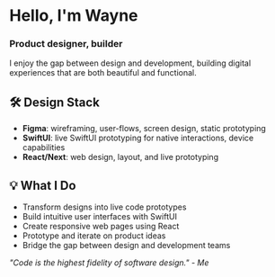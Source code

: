 # Hello, I'm Wayne
### Product designer, builder

I enjoy the gap between design and development, building digital experiences that are both beautiful and functional. 

## 🛠 Design Stack
- **Figma**: wireframing, user-flows, screen design, static prototyping
- **SwiftUI**: live SwiftUI prototyping for native interactions, device capabilities
- **React/Next**: web design, layout, and live prototyping

## 💡 What I Do
- Transform designs into live code prototypes
- Build intuitive user interfaces with SwiftUI
- Create responsive web pages using React
- Prototype and iterate on product ideas
- Bridge the gap between design and development teams

*"Code is the highest fidelity of software design." - Me*
